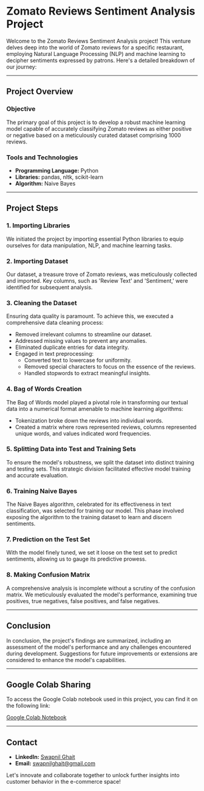# Zomato Reviews Sentiment Analysis Project

Welcome to the Zomato Reviews Sentiment Analysis project! This venture delves deep into the world of Zomato reviews for a specific restaurant, employing Natural Language Processing (NLP) and machine learning to decipher sentiments expressed by patrons. Here's a detailed breakdown of our journey:

---

## Project Overview

### Objective

The primary goal of this project is to develop a robust machine learning model capable of accurately classifying Zomato reviews as either positive or negative based on a meticulously curated dataset comprising 1000 reviews.

### Tools and Technologies

- **Programming Language:** Python
- **Libraries:** pandas, nltk, scikit-learn
- **Algorithm:** Naive Bayes

---

## Project Steps

### 1. Importing Libraries

We initiated the project by importing essential Python libraries to equip ourselves for data manipulation, NLP, and machine learning tasks.

### 2. Importing Dataset

Our dataset, a treasure trove of Zomato reviews, was meticulously collected and imported. Key columns, such as 'Review Text' and 'Sentiment,' were identified for subsequent analysis.

### 3. Cleaning the Dataset

Ensuring data quality is paramount. To achieve this, we executed a comprehensive data cleaning process:

- Removed irrelevant columns to streamline our dataset.
- Addressed missing values to prevent any anomalies.
- Eliminated duplicate entries for data integrity.
- Engaged in text preprocessing:
  - Converted text to lowercase for uniformity.
  - Removed special characters to focus on the essence of the reviews.
  - Handled stopwords to extract meaningful insights.

### 4. Bag of Words Creation

The Bag of Words model played a pivotal role in transforming our textual data into a numerical format amenable to machine learning algorithms:

- Tokenization broke down the reviews into individual words.
- Created a matrix where rows represented reviews, columns represented unique words, and values indicated word frequencies.

### 5. Splitting Data into Test and Training Sets

To ensure the model's robustness, we split the dataset into distinct training and testing sets. This strategic division facilitated effective model training and accurate evaluation.

### 6. Training Naive Bayes

The Naive Bayes algorithm, celebrated for its effectiveness in text classification, was selected for training our model. This phase involved exposing the algorithm to the training dataset to learn and discern sentiments.

### 7. Prediction on the Test Set

With the model finely tuned, we set it loose on the test set to predict sentiments, allowing us to gauge its predictive prowess.

### 8. Making Confusion Matrix

A comprehensive analysis is incomplete without a scrutiny of the confusion matrix. We meticulously evaluated the model's performance, examining true positives, true negatives, false positives, and false negatives.

---

## Conclusion

In conclusion, the project's findings are summarized, including an assessment of the model's performance and any challenges encountered during development. Suggestions for future improvements or extensions are considered to enhance the model's capabilities.

---

## Google Colab Sharing

To access the Google Colab notebook used in this project, you can find it on the following link:

[Google Colab Notebook](https://drive.google.com/file/d/1DmRaUymvOsSKJ8yxLVYNAIBhrzgb4pSC/view?usp=sharing)

---

## Contact

- **LinkedIn:** [Swapnil Ghait](https://www.linkedin.com/in/swapnil-ghait)
- **Email:** swapnilghait@gmail.com

Let's innovate and collaborate together to unlock further insights into customer behavior in the e-commerce space!
